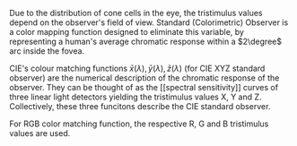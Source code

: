 Due to the distribution of cone cells in the eye, the tristimulus values depend on the observer's field of view. Standard (Colorimetric) Observer is a color mapping function designed to eliminate this variable, by representing a human's average chromatic response within a $2\degree$ arc inside the fovea.

CIE's colour matching functions $\bar{x}(\lambda),\bar{y}(\lambda),\bar{z}(\lambda)$ (for CIE XYZ standard observer) are the numerical description of the chromatic response of the observer. They can be thought of as the [[spectral sensitivity]] curves of three linear light detectors yielding the tristimulus values X, Y and Z. Collectively, these three funcitons describe the CIE standard observer.

For RGB color matching function, the respective R, G and B tristimulus values are used.